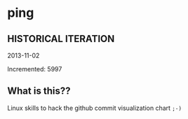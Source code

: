 # ping

## HISTORICAL ITERATION
2013-11-02

Incremented: 5997

## What is this?? 
Linux skills to hack the github commit visualization chart `;-)`
